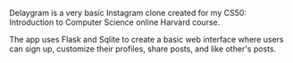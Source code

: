 Delaygram is a very basic Instagram clone created for my CS50: Introduction to Computer Science online Harvard course.

The app uses Flask and Sqlite to create a basic web interface where users can sign up, customize their profiles, share posts, and like other's posts.
